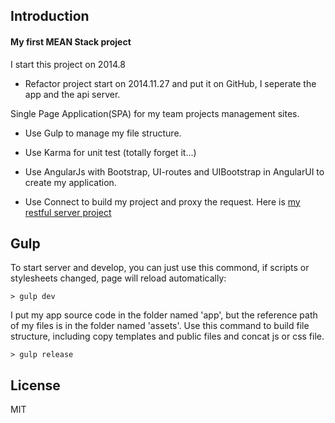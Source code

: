 
## Introduction

#### My first MEAN Stack project

I start this project on 2014.8

- Refactor project start on 2014.11.27 and put it on GitHub, I seperate the app and the api server.

Single Page Application(SPA) for my team projects management sites.

- Use Gulp to manage my file structure.

- Use Karma for unit test (totally forget it...)

- Use AngularJs with Bootstrap, UI-routes and UIBootstrap in AngularUI to create my application.

- Use Connect to build my project and proxy the request. Here is [my restful server project](https://github.com/leozdgao/PSPMS_Service)


## Gulp

To start server and develop, you can just use this commond, if scripts or stylesheets changed, page will reload automatically:

    > gulp dev

I put my app source code in the folder named 'app', but the reference path of my files
is in the folder named 'assets'. Use this command to build file structure, including
copy templates and public files and concat js or css file.

    > gulp release


## License

MIT
